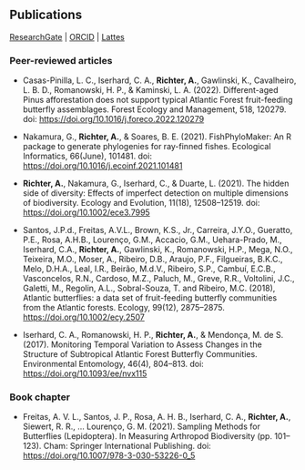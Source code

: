 ## Publications

[ResearchGate](https://www.researchgate.net/profile/Aline-Richter-2)  \|  [ORCID](https://orcid.org/0000-0001-6385-153X)  \|  [Lattes](https://lattes.cnpq.br/2839804543359742)


### Peer-reviewed articles

* Casas-Pinilla, L. C., Iserhard, C. A., **Richter, A.**, Gawlinski, K., Cavalheiro, L. B. D., Romanowski, H. P., & Kaminski, L. A. (2022). Different-aged Pinus afforestation does not support typical Atlantic Forest fruit-feeding butterfly assemblages. Forest Ecology and Management, 518, 120279. doi: https://doi.org/10.1016/j.foreco.2022.120279

* Nakamura, G., **Richter, A.**, & Soares, B. E. (2021). FishPhyloMaker: An R package to generate phylogenies for ray-finned fishes. Ecological Informatics, 66(June), 101481. doi: https://doi.org/10.1016/j.ecoinf.2021.101481

* **Richter, A.**, Nakamura, G., Iserhard, C., & Duarte, L. (2021). The hidden side of diversity: Effects of imperfect detection on multiple dimensions of biodiversity. Ecology and Evolution, 11(18), 12508–12519. doi: https://doi.org/10.1002/ece3.7995

* Santos, J.P.d., Freitas, A.V.L., Brown, K.S., Jr., Carreira, J.Y.O., Gueratto, P.E., Rosa, A.H.B., Lourenço, G.M., Accacio, G.M., Uehara-Prado, M., Iserhard, C.A., **Richter, A.**, Gawlinski, K., Romanowski, H.P., Mega, N.O., Teixeira, M.O., Moser, A., Ribeiro, D.B., Araujo, P.F., Filgueiras, B.K.C., Melo, D.H.A., Leal, I.R., Beirão, M.d.V., Ribeiro, S.P., Cambuí, E.C.B., Vasconcelos, R.N., Cardoso, M.Z., Paluch, M., Greve, R.R., Voltolini, J.C., Galetti, M., Regolin, A.L., Sobral-Souza, T. and Ribeiro, M.C. (2018), Atlantic butterflies: a data set of fruit-feeding butterfly communities from the Atlantic forests. Ecology, 99(12), 2875–2875. https://doi.org/10.1002/ecy.2507

* Iserhard, C. A., Romanowski, H. P., **Richter, A.**, & Mendonça, M. de S. (2017). Monitoring Temporal Variation to Assess Changes in the Structure of Subtropical Atlantic Forest Butterfly Communities. Environmental Entomology, 46(4), 804–813. doi: https://doi.org/10.1093/ee/nvx115

### Book chapter
* Freitas, A. V. L., Santos, J. P., Rosa, A. H. B., Iserhard, C. A., **Richter, A.**, Siewert, R. R., … Lourenço, G. M. (2021). Sampling Methods for Butterflies (Lepidoptera). In Measuring Arthropod Biodiversity (pp. 101–123). Cham: Springer International Publishing. doi: https://doi.org/10.1007/978-3-030-53226-0_5
